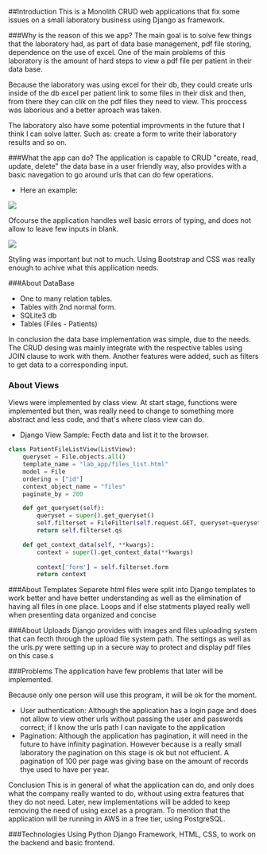 ##Introduction
This is a Monolith CRUD web applications that fix some issues on
a small laboratory business using Django as framework.

###Why is the reason of this we app?
The main goal is to solve few things that the laboratory had, as part
of data base management, pdf file storing, dependence on the use of
excel. One of the main problems of this laboratory is the amount of
hard steps to view a pdf file per patient in their data base.

Because the laboratory was using excel for their db, they could create
urls inside of the db excel per patient link to some files in their
disk and then, from there they can clik on the pdf files they need
to view. This proccess was laborious and a better aproach was taken.

The laboratory also have some potential improvments in the future
that I think I can solve latter. Such as: create a form to write
their laboratory results and so on.

###What the app can do?
The application is capable to CRUD "create, read, update, delete" the data base in a user friendly way, also
provides with a basic navegation to go around urls that can do
few operations.
- Here an example:

![](https://ibb.co/CQVsB5V)

Ofcourse the application handles well basic errors of typing, and
does not allow to leave few inputs in blank.

![](https://ibb.co/2dq62XQ)

Styling was important but not to much. Using Bootstrap and CSS was
really enough to achive what this application needs. 

###About DataBase
- One to many relation tables.
- Tables with 2nd normal form.
- SQLite3 db
- Tables (Files - Patients)

In conclusion the data base implementation was simple, due to the needs. The CRUD desing was mainly integrate with the respective tables using JOIN clause to work with them. Another features were added, such as filters to get data to a corresponding input.

### About Views
Views were implemented by class view. At start stage, functions were
implemented but then, was really need to change to something more
abstract and less code, and that's where class view can do.

- Django View Sample: Fecth data and list it to the browser.

```python
class PatientFileListView(ListView):
    queryset = File.objects.all()
    template_name = "lab_app/files_list.html"
    model = File
    ordering = ["id"]
    context_object_name = "files"
    paginate_by = 200

    def get_queryset(self):
        queryset = super().get_queryset()
        self.filterset = FileFilter(self.request.GET, queryset=queryset)
        return self.filterset.qs

    def get_context_data(self, **kwargs):
        context = super().get_context_data(**kwargs)
      
        context['form'] = self.filterset.form
        return context
```
###About Templates
Separete html files were split into Django templates to work better and
have better understanding as well as the elimination of having all files
in one place. Loops and if else statments played really well when 
presenting data organized and concise

###About Uploads
Django provides with images and files uploading system that can
fecth through the upload file system path. The settings as well as
the urls.py were setting up in a secure way to protect and display
pdf files on this case.s

###Problems
The application have few problems that later will be implemented.

Because only one person will use this program, it will be ok for the moment.

- User authentication: Although the application has a login page
and does not allow to view other urls without passing the user
and passwords correct; if I know the urls path I can navigate to
the application
- Pagination: Although the application has pagination, it will need
in the future to have infinity pagination. However because is a 
really small laboratory the pagination on this stage is ok but not
effucient. A pagination of 100 per page was giving base on the amount
of records thye used to have per year.

Conclusion
This is in general of what the application can do, and only does
what the company really wanted to do, without using extra features
that they do not need. Later, new implementations will be added
to keep removing the need of using excel as a program. To mention
that the application will be running in AWS in a free tier, using
PostgreSQL.

###Technologies
Using Python Django Framework, HTML, CSS, to work on the backend 
and basic frontend.
